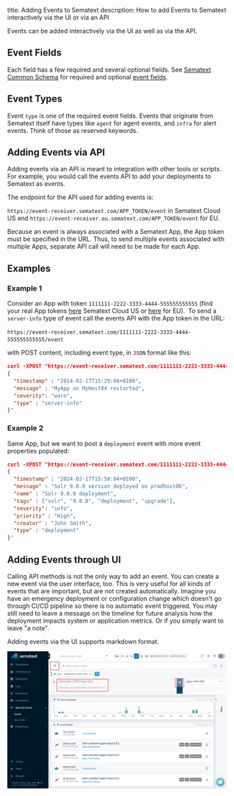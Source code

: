 title: Adding Events to Sematext
description: How to add Events to Sematext interactively via the UI or via an API

Events can be added interactively via the UI as well as via the API.

## Event Fields

Each field has a few required and several optional fields.  See [Sematext Common Schema](../tags/common-schema/) for required and optional [event fields](../tags/common-schema/#events-tags).

## Event Types

Event `type` is one of the required event fields.  Events that originate from Sematext itself have types like `agent` for agent events, and `infra` for alert events.  Think of those as reserved keywords.

## Adding Events via API

Adding events via an API is meant to integration with other tools or scripts.  For example, you would call the events API to add your deployments to Sematext as events.

The endpoint for the API used for adding events is:

`https://event-receiver.sematext.com/APP_TOKEN/event` in Sematext Cloud US and `https://event-receiver.eu.sematext.com/APP_TOKEN/event` for EU.

Because an event is always associated with a Sematext App, the App token must
be specified in the URL. Thus, to send multiple events associated with multiple
Apps, separate API call will need to be made for each App.  

## Examples

### Example 1

Consider an App with token `1111111-2222-3333-4444-555555555555` (find your real App tokens [here](https://apps.sematext.com/ui/integrations/apps) Sematext Cloud US or [here](https://apps.eu.sematext.com/ui/integrations/apps) for EU).  To send a `server-info` type of event call the events API with the App token in the URL:

`https://event-receiver.sematext.com/1111111-2222-3333-4444-555555555555/event`

with POST content, including event type, in `JSON` format like this:

```json
curl -XPOST "https://event-receiver.sematext.com/1111111-2222-3333-4444-555555555555/event" -d '
{
  "timestamp" : "2014-02-17T15:29:04+0100",
  "message" : "MyApp on MyHost04 restarted",
  "severity": "warn",
  "type" : "server-info"
}'
```

### Example 2

Same App, but we want to post a `deployment` event with more event properties populated:

```json
curl -XPOST "https://event-receiver.sematext.com/1111111-2222-3333-4444-555555555555/event" -d '
{
  "timestamp" : "2024-02-17T15:58:04+0100",
  "message" : "Solr 9.0.0 version deployed on prodhost06",
  "name" : "Solr 9.0.0 deployment",
  "tags" : ["solr", "9.0.0", "deployment", "upgrade"],
  "severity": "info",
  "priority" : "High",
  "creator" : "John Smith",
  "type" : "deployment"
}'
```

## Adding Events through UI

Calling API methods is not the only way to add an event. You can create a new event
via the user interface, too. This is very useful for all kinds of events that are important, but are not
created automatically. Imagine you have an emergency deployment or configuration change
which doesn't go through CI/CD pipeline so there is no automatic event triggered. You may still
need to leave a message on the timeline for future analysis how the deployment impacts
system or application metrics.  Or if you simply want to leave "a note".  

Adding events via the UI supports markdown format.

[![Create a custom event](../images/events/custom-event.png "Create a custom event")](../images/events/custom-event.png)
